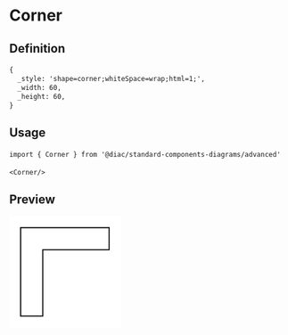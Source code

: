 # Corner

## Definition

```
{
  _style: 'shape=corner;whiteSpace=wrap;html=1;',
  _width: 60,
  _height: 60,
}
```

## Usage

```
import { Corner } from '@diac/standard-components-diagrams/advanced'

<Corner/>
```

## Preview

<img src="./corner.png" width="200"/>
